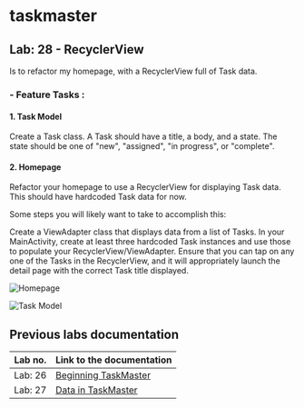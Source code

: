 # taskmaster

## Lab: 28 - RecyclerView

Is to refactor my homepage, with a RecyclerView full of Task data.


### - Feature Tasks : 

#### 1. **Task Model**
Create a Task class. A Task should have a title, a body, and a state. The state should be one of "new", "assigned", "in progress", or "complete".

#### 2. **Homepage** 
Refactor your homepage to use a RecyclerView for displaying Task data. This should have hardcoded Task data for now.

Some steps you will likely want to take to accomplish this:

Create a ViewAdapter class that displays data from a list of Tasks.
In your MainActivity, create at least three hardcoded Task instances and use those to populate your RecyclerView/ViewAdapter.
Ensure that you can tap on any one of the Tasks in the RecyclerView, and it will appropriately launch the detail page with the correct Task title displayed.

![Homepage](screenshots/lab28/settings.png)

![Task Model](screenshots/lab28/taskDetail.png)




## Previous labs documentation

| Lab no.       | Link to the documentation  |         
| ------------|-----------------------------|
|Lab: 26|[Beginning TaskMaster](labs/LAB26.md)|
|Lab: 27|[Data in TaskMaster](labs/LAB27.md)|